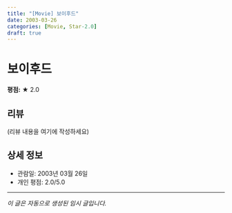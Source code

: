 ```yaml
---
title: "[Movie] 보이후드"
date: 2003-03-26
categories: [Movie, Star-2.0]
draft: true
---
```


# 보이후드

**평점:** ★ 2.0

## 리뷰

(리뷰 내용을 여기에 작성하세요)

## 상세 정보

- 관람일: 2003년 03월 26일
- 개인 평점: 2.0/5.0

---

*이 글은 자동으로 생성된 임시 글입니다.*

